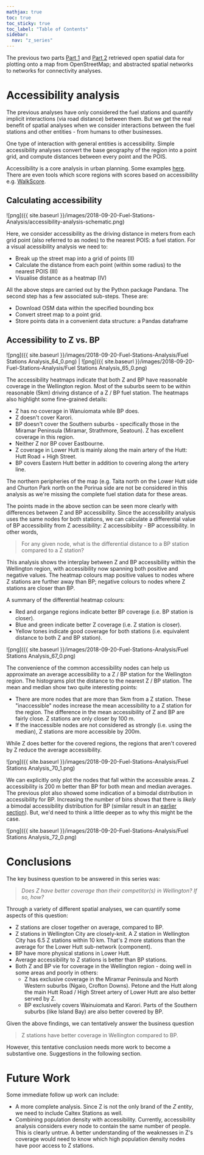 ```yaml
---
mathjax: true
toc: true
toc_sticky: true
toc_label: "Table of Contents"
sidebar:
  nav: "z_series"
---
```


The previous two parts [Part 1](https://shriv.github.io/Fuel-Stations-Analysis-Part-1/) and [Part 2](https://shriv.github.io/Fuel-Stations-Analysis-Part-2/) retrieved open spatial data for plotting onto a map from OpenStreetMap; and abstracted spatial networks to networks for connectivity analyses.

# Accessibility analysis
The previous analyses have only considered the fuel stations and quantify implicit interactions (via road distance) between them. But we get the real benefit of spatial analyses when we consider interactions between the fuel stations and other entities - from humans to other businesses.

One type of interaction with general entities is accessibility. Simple accessibility analyses convert the base geography of the region into a point grid, and compute distances between every point and the POIS.

Accessibility is a core analysis in urban planning. Some examples [here](https://www.slideshare.net/DimkaG/transitaccess-27460698). There are even tools which score regions with scores based on accessibility
e.g. [WalkScore](https://www.walkscore.com/).

## Calculating accessibility
![png]({{ site.baseurl }}/images/2018-09-20-Fuel-Stations-Analysis/accessibility-analysis-schematic.png)

Here, we consider accessibility as the driving distance in meters from each grid point (also referred to as nodes) to the nearest POIS: a fuel station. For a visual acessibility analysis we need to:
- Break up the street map into a grid of points (II)
- Calculate the distance from each point (within some radius) to the nearest POIS (III)
- Visualise distance as a heatmap (IV)

All the above steps are carried out by the Python package Pandana. The second step has a few associated sub-steps. These are:
- Download OSM data within the specified bounding box
- Convert street map to a point grid.
- Store points data in a convenient data structure: a Pandas dataframe

## Accessibility to Z vs. BP

![png]({{ site.baseurl }}/images/2018-09-20-Fuel-Stations-Analysis/Fuel Stations Analysis_64_0.png) |  ![png]({{ site.baseurl }}/images/2018-09-20-Fuel-Stations-Analysis/Fuel Stations Analysis_65_0.png)

The accessibility heatmaps indicate that both Z and BP have reasonable coverage in the Wellington region. Most of the suburbs seem to be within reasonable (5km) driving distance of a Z / BP fuel station. The heatmaps also highlight some fine-grained details:
- Z has no coverage in Wanuiomata while BP does.
- Z doesn't cover Karori.
- BP doesn't cover the Southern suburbs - specifically those in the Miramar Peninsula (Miramar, Strathmore, Seatoun). Z has excellent coverage in this region.
- Neither Z nor BP cover Eastbourne.
- Z coverage in Lower Hutt is mainly along the main artery of the Hutt: Hutt Road + High Street.
- BP covers Eastern Hutt better in addition to covering along the artery line.

The northern peripheries of the map (e.g. Taita north on the Lower Hutt side and Churton Park north on the Porirua side are not be considered in this analysis as we're missing the complete fuel station data for these areas.

The points made in the above section can be seen more clearly with differences between Z and BP accessibility. Since the accessibility analysis uses the same nodes for both stations, we can calculate a differential value of BP accessibility from Z acessibility: Z accessibibiity - BP accessibility. In other words,
> For any given node, what is the differential distance to a BP station compared to a Z station?

This analysis shows the interplay between Z and BP accessibility within the Wellington region, with accessibility now spanning both positive and negative values. The heatmap colours map positive values to nodes where Z stations are further away than BP; negative colours to nodes where Z stations are closer than BP.

A summary of the differential heatmap colours:
- Red and organge regions indicate better BP coverage (i.e. BP station is closer).
- Blue and green indicate better Z coverage (i.e. Z station is closer).
- Yellow tones indicate good coverage for both stations (i.e. equivalent distance to both Z and BP station).

![png]({{ site.baseurl }}/images/2018-09-20-Fuel-Stations-Analysis/Fuel Stations Analysis_67_0.png)

The convenience of the common accessibility nodes can help us approximate an average accessibility to a Z / BP station for the Wellington region. The histograms plot the distance to the nearest Z / BP station. The mean and median show two quite interesting points:
- There are more nodes that are more than 5km from a Z station. These "inaccessible" nodes increase the mean accessibility to a Z station for the region. The difference in the mean accessibility of Z and BP are fairly close.  Z stations are only closer by 100 m.
- If the inaccessible nodes are not considered as strongly (i.e. using the median), Z stations are more accessible by 200m.

While Z does better for the covered regions, the regions that aren't covered by Z reduce the average accessibility.  

![png]({{ site.baseurl }}/images/2018-09-20-Fuel-Stations-Analysis/Fuel Stations Analysis_70_1.png)


We can explicitly only plot the nodes that fall within the accessible areas. Z accessibility is 200 m better than BP for both mean and median averages. The previous plot also showed some indication of a bimodal distribution in accessibility for BP. Increasing the number of bins shows that there is *likely* a bimodal accessibility distribution for BP (similar result in an [earlier section](#Competitor-Analysis)). But, we'd need to think a little deeper as to why this might be the case.

![png]({{ site.baseurl }}/images/2018-09-20-Fuel-Stations-Analysis/Fuel Stations Analysis_72_0.png)


# Conclusions
The key business question to be answered in this series was:
> *Does Z have better coverage than their competitor(s) in Wellington? If so, how?*

Through a variety of different spatial analyses, we can quantify some aspects of this question:
- Z stations are closer together on average, compared to BP.
- Z stations in Wellington City are closely-knit. A Z station in Wellington City has 6.5 Z stations within 10 km. That's 2 more stations than the average for the Lower Hutt sub-network (component).    
- BP have more physical stations in Lower Hutt.
- Average accessibility to Z stations is better than BP stations.
- Both Z and BP vie for coverage in the Wellington region - doing well in some areas and poorly in others:
    - Z has exclusive coverage in the Miramar Peninsula and North Western suburbs (Ngaio, Crofton Downs). Petone and the Hutt along the main Hutt Road / High Street artery of Lower Hutt are also better served by Z.
    - BP exclusively covers Wainuiomata and Karori. Parts of the Southern suburbs (like Island Bay) are also better covered by BP.

Given the above findings, we can tentatively answer the business question
> Z stations have better coverage in Wellington compared to BP.

However, this tentative conclusion needs more work to become a substantive one. Suggestions in the following section.

# Future Work
Some immediate follow up work can include:
- A more complete analysis. Since Z is not the only brand of the *Z entity*, we need to include Caltex Stations as well.
- Combining population density with accessibility. Currently, accessibility analysis considers every node to contain the same number of people. This is clearly untrue. A better understanding of the weaknesses in Z's coverage would need to know which high population density nodes have poor access to Z stations.
